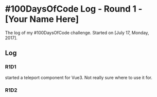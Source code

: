 # #100DaysOfCode Log - Round 1 - [Your Name Here]

The log of my #100DaysOfCode challenge. Started on [July 17, Monday, 2017].

## Log

### R1D1 
started a teleport component for Vue3. Not really sure where to use it for.

### R1D2
